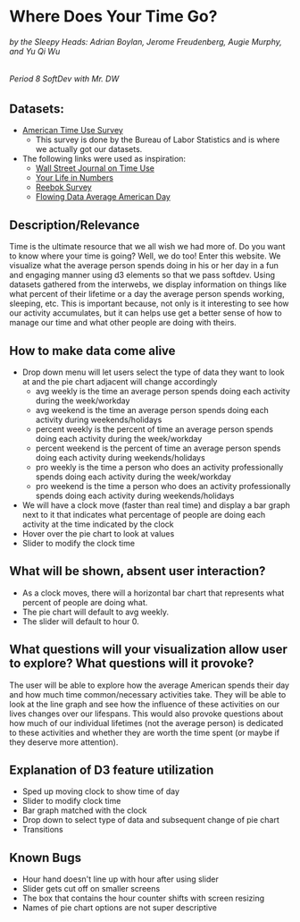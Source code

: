 # Where Does Your Time Go?
###### by the Sleepy Heads: Adrian Boylan, Jerome Freudenberg, Augie Murphy, and Yu Qi Wu
###### Period 8 SoftDev with Mr. DW

## Datasets:
- [American Time Use Survey](https://www.bls.gov/tus/charts.htm)
  - This survey is done by the Bureau of Labor Statistics and is where we actually got our datasets.
- The following links were used as inspiration:
  - [Wall Street Journal on Time Use](https://graphics.wsj.com/time-use/)
  - [Your Life in Numbers](http://yourlifeinnumbers.org/)
  - [Reebok Survey](https://www.prnewswire.com/news-releases/reebok-survey-humans-spend-less-than-one-percent-of-life-on-physical-fitness-300261752.html)
  - [Flowing Data Average American Day](https://flowingdata.com/2015/12/15/a-day-in-the-life-of-americans/)


## Description/Relevance
Time is the ultimate resource that we all wish we had more of. Do you want to know where your time is going? Well, we do too! Enter this website. We visualize what the average person spends doing in his or her day in a fun and engaging manner using d3 elements so that we pass softdev. Using datasets gathered from the interwebs, we display information on things like what percent of their lifetime or a day the average person spends working, sleeping, etc. This is important because, not only is it interesting to see how our activity accumulates, but it can helps use get a better sense of how to manage our time and what other people are doing with theirs.

## How to make data come alive
- Drop down menu will let users select the type of data they want to look at and the pie chart adjacent will change accordingly
  - avg weekly is the time an average person spends doing each activity during the week/workday
  - avg weekend is the time an average person spends doing each activity during weekends/holidays
  - percent weekly is the percent of time an average person spends doing each activity during the week/workday
  - percent weekend is the percent of time an average person spends doing each activity during weekends/holidays
  - pro weekly is the time a person who does an activity professionally spends doing each activity during the week/workday
  - pro weekend is the time a person who does an activity professionally spends doing each activity during weekends/holidays
- We will have a clock move (faster than real time) and display a bar graph next to it that indicates what percentage of people are doing each activity at the time indicated by the clock
- Hover over the pie chart to look at values
- Slider to modify the clock time

## What will be shown, absent user interaction?
- As a clock moves, there will a horizontal bar chart that represents what percent of people are doing what. 
- The pie chart will default to avg weekly.
- The slider will default to hour 0.


## What questions will your visualization allow user to explore? What questions will it provoke?
The user will be able to explore how the average American spends their day and how much time common/necessary activities take. They will be able to look at the line graph and see how the influence of these activities on our lives changes over our lifespans. This would also provoke questions about how much of our individual lifetimes (not the average person) is dedicated to these activities and whether they are worth the time spent (or maybe if they deserve more attention).

 
## Explanation of D3 feature utilization
- Sped up moving clock to show time of day
- Slider to modify clock time
- Bar graph matched with the clock
- Drop down to select type of data and subsequent change of pie chart
- Transitions

## Known Bugs
- Hour hand doesn't line up with hour after using slider
- Slider gets cut off on smaller screens
- The box that contains the hour counter shifts with screen resizing
- Names of pie chart options are not super descriptive


